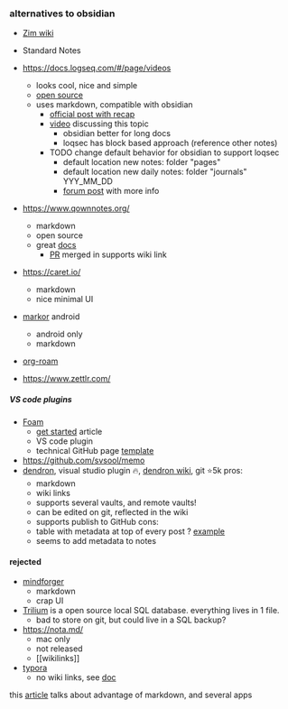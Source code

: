 ### alternatives to obsidian
- [Zim wiki](https://zim-wiki.org/)
- Standard Notes
- https://docs.logseq.com/#/page/videos
	- looks cool, nice and simple
	- [open source](https://github.com/logseq/logseq)
	- uses markdown, compatible with obsidian
		- [official post with recap](https://hub.logseq.com/integrations/aV9AgETypcPcf8avYcHXQT/how-to-use-obsidian-and-logseq-together-and-why-markdown-matters/1rqp92wgow7wGXS37Ckz1U)
		- [video](https://www.youtube.com/watch?v=knxDHO3U2_8&t=142s) discussing this topic
			- obsidian better for long docs
			- loqsec has block based approach (reference other notes)
		- TODO change default behavior for obsidian to support loqsec
			- default location new notes: folder "pages"
			- default location new daily notes: folder "journals" YYY_MM_DD
			- [forum post](https://discuss.logseq.com/t/making-obsidian-play-nice-with-logseq/1185) with more info
- https://www.qownnotes.org/
	- markdown
	- open source
	- great [docs](https://www.qownnotes.org/getting-started/markdown.html)
		- [PR](https://github.com/qownnotes/scripts/pull/136) merged in supports wiki link
- https://caret.io/
	- markdown
	- nice minimal UI
- [markor](https://github.com/gsantner/markor,) android
	- android only
	- markdown

- [org-roam](https://github.com/org-roam/org-roam)
- https://www.zettlr.com/

##### VS code plugins
- [Foam](https://foambubble.github.io/foam/)
	- [get started](https://github.com/foambubble/foam-template/blob/master/getting-started.md) article
	- VS code plugin
	- technical GitHub page [template](https://github.com/foambubble/foam-template)
- https://github.com/svsool/memo
- [dendron](https://marketplace.visualstudio.com/items?itemName=dendron.dendron), visual studio plugin 🔥, [dendron wiki](https://wiki.dendron.so/notes/6DZiBObwhZNYRjnokQ422/), git ⭐5k
	pros:
	- markdown
	- wiki links
	- supports several vaults, and remote vaults!
	- can be edited on git, reflected in the wiki
	- supports publish to GitHub 
	cons:
	- table with metadata at top of every post ? [example](https://github.com/dendronhq/vault.dendron.community/blob/master/notes/meet.dendrologist.2022.09.md)
	- seems to add metadata to notes

#### rejected
- [mindforger](https://www.mindforger.com/#features)
	- markdown
	- crap UI
- [Trilium](https://github.com/zadam/trilium) is a open source local SQL database. everything lives in 1 file.
	- bad to store on git, but could live in a SQL backup?
- https://nota.md/
	- mac only
	- not released
	- [[wikilinks]]
- [typora](https://support.typora.io/Links/)
	- no wiki links, see [doc](https://support.typora.io/Links/)

this [article](https://elizabethbutlermd.com/5-reasons-why-markdown-could-be-your-secret-weapon-for-effortless-personal-knowledge-management/) talks about advantage of markdown, and several apps